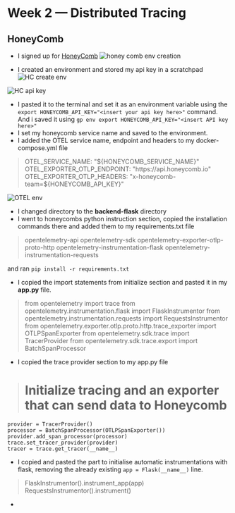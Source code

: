 # Week 2 — Distributed Tracing
## HoneyComb 
- I signed up for [HoneyComb](https://ui.honeycomb.io/) 
![honey comb env creation](https://user-images.githubusercontent.com/105195327/222523875-d53b1674-8ffd-47c5-be95-1ac2ad172383.png)

- I created an environment and stored my api key in a scratchpad 
![HC create env](https://user-images.githubusercontent.com/105195327/222524020-79f963fe-b7d7-491c-b847-0319fdd2f5f3.png)  

![HC api key](https://user-images.githubusercontent.com/105195327/222524060-aaaa66f0-813b-442c-a186-f0cbfb5d1943.png)  

- I pasted it to the terminal and set it as an environment variable using the `export HONEYCOMB_API_KEY="<insert your api key here>"` command. And i saved it using `gp env export HONEYCOMB_API_KEY="<insert API key here>"`  
- I set my honeycomb service name and saved to the environment. 
- I added the OTEL service name, endpoint and headers to my docker-compose.yml file  
> OTEL_SERVICE_NAME: "${HONEYCOMB_SERVICE_NAME}"
  OTEL_EXPORTER_OTLP_ENDPOINT: "https://api.honeycomb.io"
  OTEL_EXPORTER_OTLP_HEADERS: "x-honeycomb-team=${HONEYCOMB_API_KEY}"  
  
![OTEL env ](https://user-images.githubusercontent.com/105195327/222524148-2f3816d0-2976-476a-8e58-661d2f012422.png)  

- I changed directory to the **backend-flask** directory
- I went to honeycombs python instruction section, copied the installation commands there and added them to my requirements.txt file 
>   opentelemetry-api
    opentelemetry-sdk 
    opentelemetry-exporter-otlp-proto-http 
    opentelemetry-instrumentation-flask 
    opentelemetry-instrumentation-requests  

and ran `pip install -r requirements.txt`   

- I copied the import statements from initialize section and pasted it in my **app.py** file.  

>   from opentelemetry import trace
    from opentelemetry.instrumentation.flask import FlaskInstrumentor
    from opentelemetry.instrumentation.requests import RequestsInstrumentor
    from opentelemetry.exporter.otlp.proto.http.trace_exporter import OTLPSpanExporter
    from opentelemetry.sdk.trace import TracerProvider
    from opentelemetry.sdk.trace.export import BatchSpanProcessor


- I copied the trace provider section to my app.py file 

>   # Initialize tracing and an exporter that can send data to Honeycomb
    provider = TracerProvider()
    processor = BatchSpanProcessor(OTLPSpanExporter())
    provider.add_span_processor(processor)
    trace.set_tracer_provider(provider)
    tracer = trace.get_tracer(__name__) 

- I copied and pasted the part to initialise automatic instrumentations with flask, removing the already existing `app = Flask(__name__)` line.  
>   FlaskInstrumentor().instrument_app(app)
    RequestsInstrumentor().instrument()  

-     